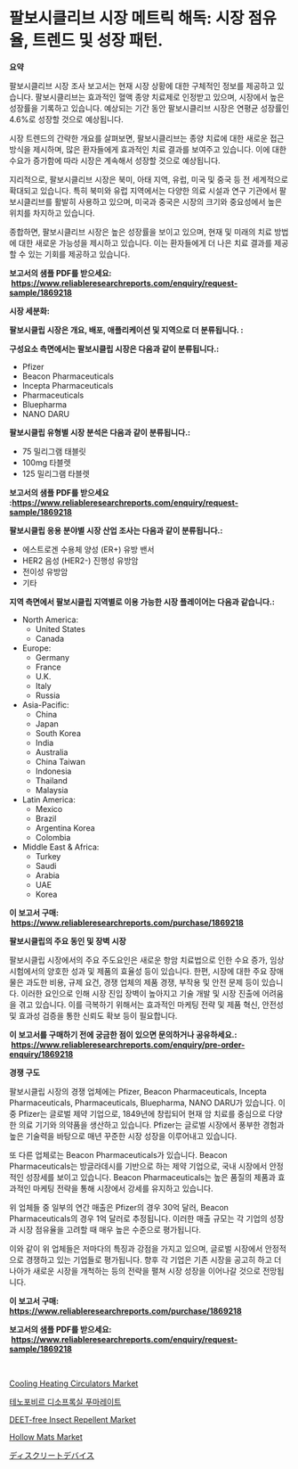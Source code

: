 <p><h1>팔보시클리브 시장 메트릭 해독: 시장 점유율, 트렌드 및 성장 패턴.</h1></p><p><strong>요약</strong></p>
<p><p>팔보시클리브 시장 조사 보고서는 현재 시장 상황에 대한 구체적인 정보를 제공하고 있습니다. 팔보시클리브는 효과적인 혈액 종양 치료제로 인정받고 있으며, 시장에서 높은 성장률을 기록하고 있습니다. 예상되는 기간 동안 팔보시클리브 시장은 연평균 성장률인 4.6%로 성장할 것으로 예상됩니다.</p><p>시장 트렌드의 간략한 개요를 살펴보면, 팔보시클리브는 종양 치료에 대한 새로운 접근 방식을 제시하며, 많은 환자들에게 효과적인 치료 결과를 보여주고 있습니다. 이에 대한 수요가 증가함에 따라 시장은 계속해서 성장할 것으로 예상됩니다.</p><p>지리적으로, 팔보시클리브 시장은 북미, 아태 지역, 유럽, 미국 및 중국 등 전 세계적으로 확대되고 있습니다. 특히 북미와 유럽 지역에서는 다양한 의료 시설과 연구 기관에서 팔보시클리브를 활발히 사용하고 있으며, 미국과 중국은 시장의 크기와 중요성에서 높은 위치를 차지하고 있습니다.</p><p>종합하면, 팔보시클리브 시장은 높은 성장률을 보이고 있으며, 현재 및 미래의 치료 방법에 대한 새로운 가능성을 제시하고 있습니다. 이는 환자들에게 더 나은 치료 결과를 제공할 수 있는 기회를 제공하고 있습니다.</p></p>
<p><strong>보고서의 샘플 PDF를 받으세요: &nbsp;<a href="https://www.reliableresearchreports.com/enquiry/request-sample/1869218">https://www.reliableresearchreports.com/enquiry/request-sample/1869218</a></strong></p>
<p><strong>시장 세분화:</strong></p>
<p><strong> 팔보시클립 시장은 개요, 배포, 애플리케이션 및 지역으로 더 분류됩니다. :</strong></p>
<p><strong>구성요소 측면에서는 팔보시클립 시장은 다음과 같이 분류됩니다.:</strong></p>
<p><ul><li>Pfizer</li><li>Beacon Pharmaceuticals</li><li>Incepta Pharmaceuticals</li><li>Pharmaceuticals</li><li>Bluepharma</li><li>NANO DARU</li></ul></p>
<p><strong> 팔보시클립 유형별 시장 분석은 다음과 같이 분류됩니다.:</strong></p>
<p><ul><li>75 밀리그램 태블릿</li><li>100mg 타블렛</li><li>125 밀리그램 타블렛</li></ul></p>
<p><strong>보고서의 샘플 PDF를 받으세요 :<a href="https://www.reliableresearchreports.com/enquiry/request-sample/1869218">https://www.reliableresearchreports.com/enquiry/request-sample/1869218</a></strong></p>
<p><strong> 팔보시클립 응용 분야별 시장 산업 조사는 다음과 같이 분류됩니다.:</strong></p>
<p><ul><li>에스트로겐 수용체 양성 (ER+) 유방 밴서</li><li>HER2 음성 (HER2-) 진행성 유방암</li><li>전이성 유방암</li><li>기타</li></ul></p>
<p><strong>지역 측면에서 팔보시클립 지역별로 이용 가능한 시장 플레이어는 다음과 같습니다.:</strong></p>
<p><ul>
    <li>
        North America:
        <ul>
            <li>United States</li>
            <li>Canada</li>
        </ul>
    </li>
    <li>
        Europe:
        <ul>
            <li>Germany</li>
            <li>France</li>
            <li>U.K.</li>
            <li>Italy</li>
            <li>Russia</li>
        </ul>
    </li>
    <li>
        Asia-Pacific:
        <ul>
            <li>China</li>
            <li>Japan</li>
            <li>South Korea</li>
            <li>India</li>
            <li>Australia</li>
            <li>China Taiwan</li>
            <li>Indonesia</li>
            <li>Thailand</li>
            <li>Malaysia</li>
        </ul>
    </li>
    <li>
        Latin America:
        <ul>
            <li>Mexico</li>
            <li>Brazil</li>
            <li>Argentina Korea</li>
            <li>Colombia</li>
        </ul>
    </li>
    <li>
        Middle East & Africa:
        <ul>
            <li>Turkey</li>
            <li>Saudi</li>
            <li>Arabia</li>
            <li>UAE</li>
            <li>Korea</li>
        </ul>
    </li>
    </ul></p>
<p><strong>이 보고서 구매: &nbsp;<a href="https://www.reliableresearchreports.com/purchase/1869218">https://www.reliableresearchreports.com/purchase/1869218</a></strong></p>
<p><strong>팔보시클립의 주요 동인 및 장벽 시장</strong></p>
<p><p>팔보시클립 시장에서의 주요 주도요인은 새로운 항암 치료법으로 인한 수요 증가, 임상 시험에서의 양호한 성과 및 제품의 효율성 등이 있습니다. 한편, 시장에 대한 주요 장애물은 과도한 비용, 규제 요건, 경쟁 업체의 제품 경쟁, 부작용 및 안전 문제 등이 있습니다. 이러한 요인으로 인해 시장 진입 장벽이 높아지고 기술 개발 및 시장 진출에 어려움을 겪고 있습니다. 이를 극복하기 위해서는 효과적인 마케팅 전략 및 제품 혁신, 안전성 및 효과성 검증을 통한 신뢰도 확보 등이 필요합니다.</p></p>
<p><strong>이 보고서를 구매하기 전에 궁금한 점이 있으면 문의하거나 공유하세요.: &nbsp;<a href="https://www.reliableresearchreports.com/enquiry/pre-order-enquiry/1869218">https://www.reliableresearchreports.com/enquiry/pre-order-enquiry/1869218</a></strong></p>
<p><strong>경쟁 구도</strong></p>
<p><p>팔보시클립 시장의 경쟁 업체에는 Pfizer, Beacon Pharmaceuticals, Incepta Pharmaceuticals, Pharmaceuticals, Bluepharma, NANO DARU가 있습니다. 이 중 Pfizer는 글로벌 제약 기업으로, 1849년에 창립되어 현재 암 치료를 중심으로 다양한 의료 기기와 의약품을 생산하고 있습니다. Pfizer는 글로벌 시장에서 풍부한 경험과 높은 기술력을 바탕으로 매년 꾸준한 시장 성장을 이루어내고 있습니다.</p><p>또 다른 업체로는 Beacon Pharmaceuticals가 있습니다. Beacon Pharmaceuticals는 방글라데시를 기반으로 하는 제약 기업으로, 국내 시장에서 안정적인 성장세를 보이고 있습니다. Beacon Pharmaceuticals는 높은 품질의 제품과 효과적인 마케팅 전략을 통해 시장에서 강세를 유지하고 있습니다.</p><p>위 업체들 중 일부의 연간 매출은 Pfizer의 경우 30억 달러, Beacon Pharmaceuticals의 경우 1억 달러로 추정됩니다. 이러한 매출 규모는 각 기업의 성장과 시장 점유율을 고려할 때 매우 높은 수준으로 평가됩니다.</p><p>이와 같이 위 업체들은 저마다의 특징과 강점을 가지고 있으며, 글로벌 시장에서 안정적으로 경쟁하고 있는 기업들로 평가됩니다. 향후 각 기업은 기존 시장을 공고히 하고 더 나아가 새로운 시장을 개척하는 등의 전략을 펼쳐 시장 성장을 이어나갈 것으로 전망됩니다.</p></p>
<p><strong>이 보고서 구매: &nbsp; <a href="https://www.reliableresearchreports.com/purchase/1869218">https://www.reliableresearchreports.com/purchase/1869218</a></strong></p>
<p><strong>보고서의 샘플 PDF를 받으세요: &nbsp;<a href="https://www.reliableresearchreports.com/enquiry/request-sample/1869218">https://www.reliableresearchreports.com/enquiry/request-sample/1869218</a></strong><strong></strong></p>
<p>&nbsp;</p>
<p><p><a href="https://issuu.com/reportprime-2/docs/cooling-heating-circulators-market-size-2030.pptx">Cooling Heating Circulators Market</a></p><p><a href="https://github.com/hxzi07639916/Market-Research-Report-List-1/blob/main/92383493153.md">테노포비르 디소프록실 푸마레이트</a></p><p><a href="https://issuu.com/reportprime-2/docs/deet-free-insect-repellent-market-size-2030.pptx">DEET-free Insect Repellent Market</a></p><p><a href="https://github.com/Paul14Anderson63/Market-Research-Report-List-3/blob/main/hollow-mats-market.md">Hollow Mats Market</a></p><p><a href="https://medium.com/@raap8632/%E9%9B%A2%E6%95%A3%E3%83%87%E3%83%90%E3%82%A4%E3%82%B9%E5%B8%82%E5%A0%B4%E3%81%AE%E8%A6%8F%E6%A8%A1-%E5%B8%82%E5%A0%B4%E8%A6%8B%E9%80%9A%E3%81%97%E3%81%A8%E5%B8%82%E5%A0%B4%E4%BA%88%E6%B8%AC-2024%E5%B9%B4%E3%81%8B%E3%82%892031%E5%B9%B4%E3%81%BE%E3%81%A7-26fb6839f086">ディスクリートデバイス</a></p></p>